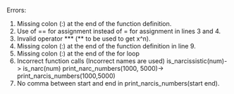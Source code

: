 Errors:
1) Missing colon (:) at the end of the function definition.
2) Use of == for assignment instead of = for assignment in lines 3 and 4.
3) Invalid operator *** (** to be used to get x^n).
4)  Missing colon (:) at the end of the function definition in line 9.
5) Missing colon (:) at the end of the for loop
6) Incorrect function calls (Incorrect names are used)
is_narcissistic(num)-> is_narc(num)
print_narc_numbers(1000, 5000)-> print_narcis_numbers(1000,5000)
7) No comma between start and end in print_narcis_numbers(start end).
